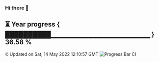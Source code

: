 ### Hi there 👋
⏳ Year progress { ██████████▁▁▁▁▁▁▁▁▁▁▁▁▁▁▁▁▁▁▁▁ } 36.58 %
---
⏰ Updated on Sat, 14 May 2022 12:10:57 GMT
![Progress Bar CI](https://github.com/Moyi321/Moyi321/workflows/Progress%20Bar%20CI/badge.svg)
